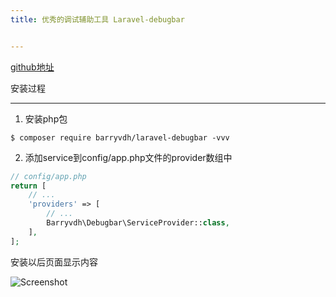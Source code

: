 ```yaml
---
title: 优秀的调试辅助工具 Laravel-debugbar


---
```



[github地址](https://github.com/barryvdh/laravel-debugbar)

安装过程

---

1. 安装php包  
    
```shell
$ composer require barryvdh/laravel-debugbar -vvv
```
    
2. 添加service到config/app.php文件的provider数组中  

```php
// config/app.php
return [
    // ...
    'providers' => [
        // ...
        Barryvdh\Debugbar\ServiceProvider::class,
    ], 
];
```


    
安装以后页面显示内容


![Screenshot](https://cloud.githubusercontent.com/assets/973269/4270452/740c8c8c-3ccb-11e4-8d9a-5a9e64f19351.png)



